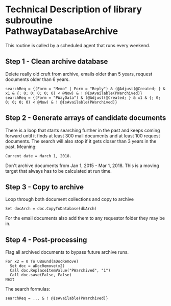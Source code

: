 # Technical Description of library subroutine PathwayDatabaseArchive

This routine is called by a scheduled agent that runs every weekend.

## Step 1 - Clean archive database

Delete really old cruft from archive, emails older than 5 years, request documents older than 6 years.

```
searchReq = {(Form = "Memo" | Form = "Reply") & (@Adjust(@Created; } & x1 & {; 0; 0; 0; 0; 0) < @Now) & ! @IsAvailable(PWarchived)}
searchReq = {(Form = "PWayData") & (@Adjust(@Created; } & x1 & {; 0; 0; 0; 0; 0) < @Now) & ! @IsAvailable(PWarchived)}
```

## Step 2 - Generate arrays of candidate documents

There is a loop that starts searching further in the past and keeps coming forward until it finds at least 300 mail documents and at least 100 request documents.  The search will also stop if it gets closer than 3 years in the past.  Meaning:

    Current date = March 1, 2018.

Don't archive documents from Jan 1, 2015 - Mar 1, 2018.   This is a moving target that always has to be calculated at run time.

## Step 3 - Copy to archive

Loop through both document collections and copy to archive

```
Set docArch = doc.CopyToDatabase(dbArch)
```

For the email documents also add them to any requestor folder they may be in.

## Step 4 - Post-processing

Flag all archived documents to bypass future archive runs.

```
For x2 = 0 To UBound(aDocRemove)
  Set doc = aDocRemove(x2)
  Call doc.ReplaceItemValue("PWarchived", "1")
  Call doc.save(False, False)
Next
```

The search formulas:

```
searchReq = ... & ! @IsAvailable(PWarchived)}
```
